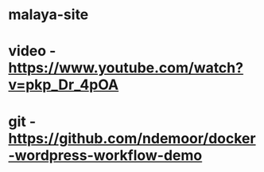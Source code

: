 # malaya-site
# video - https://www.youtube.com/watch?v=pkp_Dr_4pOA
# git  - https://github.com/ndemoor/docker-wordpress-workflow-demo
